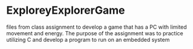 # ExploreyExplorerGame
files from class assignment to develop a game that has a PC with limited movement and energy. The purpose of the assignment was to practice utilizing C and develop a program to run on an embedded system
